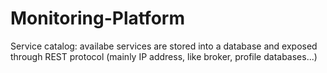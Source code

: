 # Monitoring-Platform
Service catalog: availabe services are stored into a database and exposed through REST protocol (mainly IP address, like broker, profile databases...)
